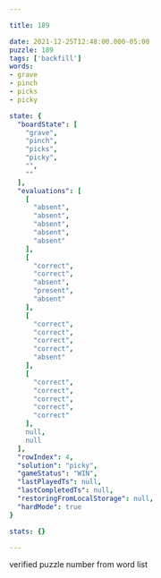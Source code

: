 ```yaml
---

title: 189

date: 2021-12-25T12:48:00.000-05:00
puzzle: 189
tags: ['backfill']
words:
- grave
- pinch
- picks
- picky

state: {
  "boardState": [
    "grave",
    "pinch",
    "picks",
    "picky",
    "",
    ""
  ],
  "evaluations": [
    [
      "absent",
      "absent",
      "absent",
      "absent",
      "absent"
    ],
    [
      "correct",
      "correct",
      "absent",
      "present",
      "absent"
    ],
    [
      "correct",
      "correct",
      "correct",
      "correct",
      "absent"
    ],
    [
      "correct",
      "correct",
      "correct",
      "correct",
      "correct"
    ],
    null,
    null
  ],
  "rowIndex": 4,
  "solution": "picky",
  "gameStatus": "WIN",
  "lastPlayedTs": null,
  "lastCompletedTs": null,
  "restoringFromLocalStorage": null,
  "hardMode": true
}

stats: {}

---
```


<!-- more -->
verified puzzle number from word list
